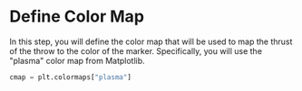 # Define Color Map

In this step, you will define the color map that will be used to map the thrust of the throw to the color of the marker. Specifically, you will use the "plasma" color map from Matplotlib.

```python
cmap = plt.colormaps["plasma"]
```
